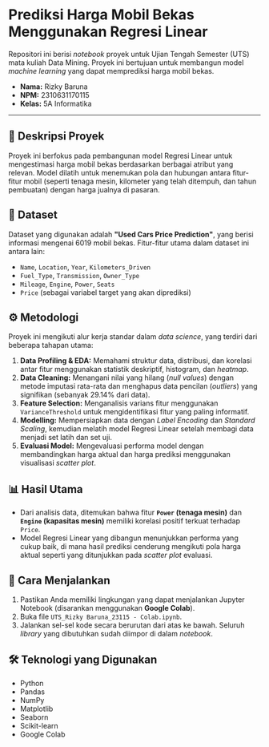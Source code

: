 # Prediksi Harga Mobil Bekas Menggunakan Regresi Linear

Repositori ini berisi *notebook* proyek untuk Ujian Tengah Semester (UTS) mata kuliah Data Mining. Proyek ini bertujuan untuk membangun model *machine learning* yang dapat memprediksi harga mobil bekas.

- **Nama:** Rizky Baruna
- **NPM:** 2310631170115
- **Kelas:** 5A Informatika

---

## 📝 Deskripsi Proyek

Proyek ini berfokus pada pembangunan model Regresi Linear untuk mengestimasi harga mobil bekas berdasarkan berbagai atribut yang relevan. Model dilatih untuk menemukan pola dan hubungan antara fitur-fitur mobil (seperti tenaga mesin, kilometer yang telah ditempuh, dan tahun pembuatan) dengan harga jualnya di pasaran.

## 💾 Dataset

Dataset yang digunakan adalah **"Used Cars Price Prediction"**, yang berisi informasi mengenai 6019 mobil bekas. Fitur-fitur utama dalam dataset ini antara lain:

- `Name`, `Location`, `Year`, `Kilometers_Driven`
- `Fuel_Type`, `Transmission`, `Owner_Type`
- `Mileage`, `Engine`, `Power`, `Seats`
- `Price` (sebagai variabel target yang akan diprediksi)

## ⚙️ Metodologi

Proyek ini mengikuti alur kerja standar dalam *data science*, yang terdiri dari beberapa tahapan utama:

1.  **Data Profiling & EDA:** Memahami struktur data, distribusi, dan korelasi antar fitur menggunakan statistik deskriptif, histogram, dan *heatmap*.
2.  **Data Cleaning:** Menangani nilai yang hilang (*null values*) dengan metode imputasi rata-rata dan menghapus data pencilan (*outliers*) yang signifikan (sebanyak 29.14% dari data).
3.  **Feature Selection:** Menganalisis varians fitur menggunakan `VarianceThreshold` untuk mengidentifikasi fitur yang paling informatif.
4.  **Modelling:** Mempersiapkan data dengan *Label Encoding* dan *Standard Scaling*, kemudian melatih model Regresi Linear setelah membagi data menjadi set latih dan set uji.
5.  **Evaluasi Model:** Mengevaluasi performa model dengan membandingkan harga aktual dan harga prediksi menggunakan visualisasi *scatter plot*.

## 📊 Hasil Utama

- Dari analisis data, ditemukan bahwa fitur **`Power` (tenaga mesin)** dan **`Engine` (kapasitas mesin)** memiliki korelasi positif terkuat terhadap `Price`.
- Model Regresi Linear yang dibangun menunjukkan performa yang cukup baik, di mana hasil prediksi cenderung mengikuti pola harga aktual seperti yang ditunjukkan pada *scatter plot* evaluasi.

## 🚀 Cara Menjalankan

1.  Pastikan Anda memiliki lingkungan yang dapat menjalankan Jupyter Notebook (disarankan menggunakan **Google Colab**).
2.  Buka file `UTS_Rizky Baruna_23115 - Colab.ipynb`.
3.  Jalankan sel-sel kode secara berurutan dari atas ke bawah. Seluruh *library* yang dibutuhkan sudah diimpor di dalam *notebook*.

## 🛠️ Teknologi yang Digunakan

- Python
- Pandas
- NumPy
- Matplotlib
- Seaborn
- Scikit-learn
- Google Colab
